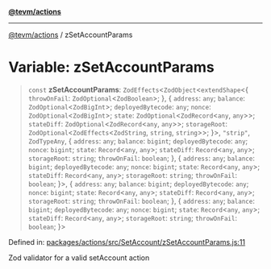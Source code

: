 [**@tevm/actions**](../README.md)

***

[@tevm/actions](../globals.md) / zSetAccountParams

# Variable: zSetAccountParams

> `const` **zSetAccountParams**: `ZodEffects`\<`ZodObject`\<`extendShape`\<\{ `throwOnFail`: `ZodOptional`\<`ZodBoolean`\>; \}, \{ `address`: `any`; `balance`: `ZodOptional`\<`ZodBigInt`\>; `deployedBytecode`: `any`; `nonce`: `ZodOptional`\<`ZodBigInt`\>; `state`: `ZodOptional`\<`ZodRecord`\<`any`, `any`\>\>; `stateDiff`: `ZodOptional`\<`ZodRecord`\<`any`, `any`\>\>; `storageRoot`: `ZodOptional`\<`ZodEffects`\<`ZodString`, `string`, `string`\>\>; \}\>, `"strip"`, `ZodTypeAny`, \{ `address`: `any`; `balance`: `bigint`; `deployedBytecode`: `any`; `nonce`: `bigint`; `state`: `Record`\<`any`, `any`\>; `stateDiff`: `Record`\<`any`, `any`\>; `storageRoot`: `string`; `throwOnFail`: `boolean`; \}, \{ `address`: `any`; `balance`: `bigint`; `deployedBytecode`: `any`; `nonce`: `bigint`; `state`: `Record`\<`any`, `any`\>; `stateDiff`: `Record`\<`any`, `any`\>; `storageRoot`: `string`; `throwOnFail`: `boolean`; \}\>, \{ `address`: `any`; `balance`: `bigint`; `deployedBytecode`: `any`; `nonce`: `bigint`; `state`: `Record`\<`any`, `any`\>; `stateDiff`: `Record`\<`any`, `any`\>; `storageRoot`: `string`; `throwOnFail`: `boolean`; \}, \{ `address`: `any`; `balance`: `bigint`; `deployedBytecode`: `any`; `nonce`: `bigint`; `state`: `Record`\<`any`, `any`\>; `stateDiff`: `Record`\<`any`, `any`\>; `storageRoot`: `string`; `throwOnFail`: `boolean`; \}\>

Defined in: [packages/actions/src/SetAccount/zSetAccountParams.js:11](https://github.com/evmts/tevm-monorepo/blob/main/packages/actions/src/SetAccount/zSetAccountParams.js#L11)

Zod validator for a valid setAccount action
